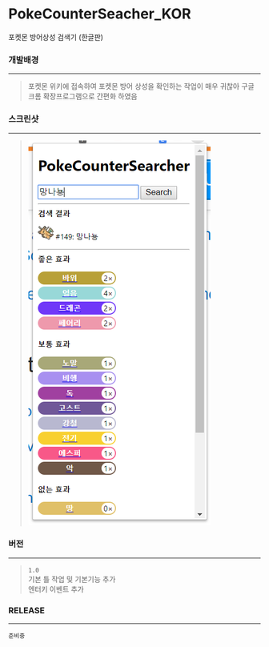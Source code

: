# PokeCounterSeacher_KOR
포켓몬 방어상성 검색기 (한글판)

### 개발배경 
--------------
> 포켓몬 위키에 접속하여 포켓몬 방어 상성을 확인하는 작업이 매우 귀찮아 구글 크롬 확장프로그램으로 간편화 하였음

### 스크린샷
--------------
> ![스크린샷](./sample.png)


### 버전 
--------------
> `1.0`  
기본 틀 작업 및 기본기능 추가  
엔터키 이벤트 추가  

### RELEASE
--------------
`준비중`